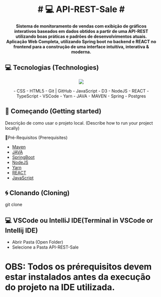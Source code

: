 <h1 align="center" style="font-weight: bold;"># 💻 API-REST-Sale #</h1>


<p align="center">
    <b>Sistema de monitoramento de vendas com exibição de gráficos interativos baseados em dados obtidos a partir de uma API-REST utilizando boas práticas e padrões de desenvolvimentos atuais. Aplicação Web Completa, utilizando Spring boot no backend e REACT no frontend para a construção de uma interface intuitíva, interativa & moderna.</b>
</p>

<h2 id="technologies">💻 Tecnologias (Technologies)</h2>
<p align="center">
  <a href="https://skillicons.dev">
    <img src="https://skillicons.dev/icons?i=git,github,html,css,js,d3,nodejs,react,ts,vscode,yarn,java,maven,spring,postgres" />
  </a>
</p>

<p align="center">
- CSS - HTML5 - Git | GitHub - JavaScript - D3 - NodeJS - REACT - TypeScript - VSCode - Yarn - JAVA - MAVEN - Spring - Postgres
</p>

<h2 id="started">🚀 Começando (Getting started)</h2>

Descrição de como usar o projeto local. (Describe how to run your project locally)

<h3i id="prerequisites">📎Pré-Requisitos (Prerequisites)</h3>

- [Maven](https://github.com/)
- [JAVA](https://github.com/)
- [SpringBoot](https://github.com/)
- [NodeJS](https://github.com/)
- [Yarn](https://github.com)
- [REACT](https://github.com/)
- [JavaScript](https://github.com/)

<h2 id="cloning">🌀 Clonando (Cloning)</h2>

git clone 

<h2 id="terminal">💻 VSCode ou IntelliJ IDE(Terminal in VSCode or Intellij IDE)</h2>

- Abrir Pasta (Open Folder)
- Selecione a Pasta API-REST-Sale 

# OBS: Todos os prérequisitos devem estar instalados antes da execução do projeto na IDE utilizada. 
